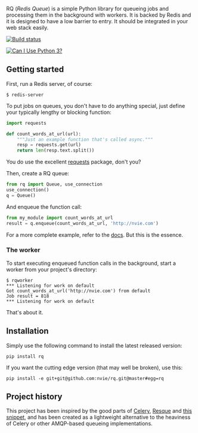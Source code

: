 RQ (_Redis Queue_) is a simple Python library for queueing jobs and processing
them in the background with workers.  It is backed by Redis and it is designed
to have a low barrier to entry.  It should be integrated in your web stack
easily.

[![Build status](https://travis-ci.org/nvie/rq.svg?branch=master)](https://secure.travis-ci.org/nvie/rq)

[![Can I Use Python 3?](https://caniusepython3.com/project/rq.svg)](https://caniusepython3.com/project/rq)


## Getting started

First, run a Redis server, of course:

```console
$ redis-server
```

To put jobs on queues, you don't have to do anything special, just define
your typically lengthy or blocking function:

```python
import requests

def count_words_at_url(url):
    """Just an example function that's called async."""
    resp = requests.get(url)
    return len(resp.text.split())
```

You do use the excellent [requests][r] package, don't you?

Then, create a RQ queue:

```python
from rq import Queue, use_connection
use_connection()
q = Queue()
```

And enqueue the function call:

```python
from my_module import count_words_at_url
result = q.enqueue(count_words_at_url, 'http://nvie.com')
```

For a more complete example, refer to the [docs][d].  But this is the essence.


### The worker

To start executing enqueued function calls in the background, start a worker
from your project's directory:

```console
$ rqworker
*** Listening for work on default
Got count_words_at_url('http://nvie.com') from default
Job result = 818
*** Listening for work on default
```

That's about it.


## Installation

Simply use the following command to install the latest released version:

    pip install rq

If you want the cutting edge version (that may well be broken), use this:

    pip install -e git+git@github.com:nvie/rq.git@master#egg=rq


## Project history

This project has been inspired by the good parts of [Celery][1], [Resque][2]
and [this snippet][3], and has been created as a lightweight alternative to the
heaviness of Celery or other AMQP-based queueing implementations.

[r]: http://python-requests.org
[d]: http://nvie.github.com/rq/docs/
[m]: http://pypi.python.org/pypi/mailer
[p]: http://docs.python.org/library/pickle.html
[1]: http://www.celeryproject.org/
[2]: https://github.com/defunkt/resque
[3]: http://flask.pocoo.org/snippets/73/
